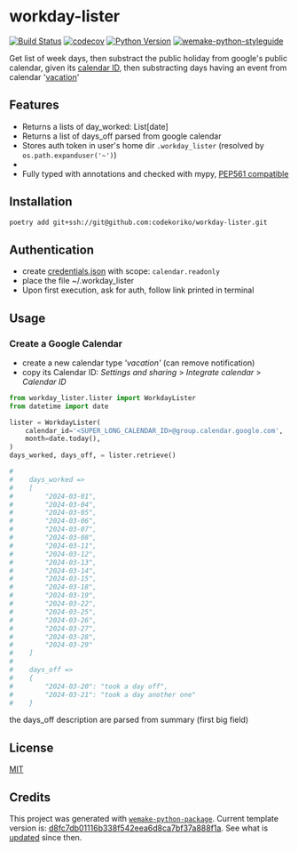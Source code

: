 # workday-lister

[![Build Status](https://github.com/codekoriko/workday-lister/workflows/test/badge.svg?branch=master&event=push)](https://github.com/codekoriko/workday-lister/actions?query=workflow%3Atest)
[![codecov](https://codecov.io/gh/codekoriko/workday-lister/branch/master/graph/badge.svg)](https://codecov.io/gh/codekoriko/workday-lister)
[![Python Version](https://img.shields.io/pypi/pyversions/workday-lister.svg)](https://pypi.org/project/workday-lister/)
[![wemake-python-styleguide](https://img.shields.io/badge/style-wemake-000000.svg)](https://github.com/wemake-services/wemake-python-styleguide)

Get list of week days, then substract the public holiday from google's public calendar, given its [calendar ID](https://gist.github.com/dhoeric/76bd1c15168ee0ee61ad3bf1730dcb65), then substracting days having an event from calendar '[vacation](https://calendar.google.com/calendar/embed?src=ee98820c6f4878ce8dac4b06b8a3de293276b6b8125200b5335092f60f7dce36%40group.calendar.google.com&ctz=Asia%2FHo_Chi_Minh)'


## Features

- Returns a lists of day_worked: List[date]
- Returns a list of days_off parsed from google calendar
- Stores auth token in user's home dir `.workday_lister` (resolved by `os.path.expanduser('~')`)
- 
- Fully typed with annotations and checked with mypy, [PEP561 compatible](https://www.python.org/dev/peps/pep-0561/)


## Installation

```bash
poetry add git+ssh://git@github.com:codekoriko/workday-lister.git
```

## Authentication

- create [credentials.json](https://console.cloud.google.com/apis/credentials) with scope: `calendar.readonly`
- place the file ~/.workday_lister
- Upon first execution, ask for auth, follow link printed in terminal

## Usage

### Create a Google Calendar

- create a new calendar type _'vacation'_ (can remove notification)
- copy its Calendar ID: _Settings and sharing_ > _Integrate calendar_ > _Calendar ID_


```python
from workday_lister.lister import WorkdayLister
from datetime import date

lister = WorkdayLister(
    calendar_id='<SUPER_LONG_CALENDAR_ID>@group.calendar.google.com',
    month=date.today(),
)
days_worked, days_off, = lister.retrieve()

#  
#    days_worked => 
#    [
#        "2024-03-01",
#        "2024-03-04",
#        "2024-03-05",
#        "2024-03-06",
#        "2024-03-07",
#        "2024-03-08",
#        "2024-03-11",
#        "2024-03-12",
#        "2024-03-13",
#        "2024-03-14",
#        "2024-03-15",
#        "2024-03-18",
#        "2024-03-19",
#        "2024-03-22",
#        "2024-03-25",
#        "2024-03-26",
#        "2024-03-27",
#        "2024-03-28",
#        "2024-03-29"
#    ]
#
#    days_off => 
#    {
#        "2024-03-20": "took a day off",
#        "2024-03-21": "took a day another one"
#    }
```

the days_off description are parsed from summary (first big field)

## License

[MIT](https://github.com/codekoriko/workday-lister/blob/master/LICENSE)


## Credits

This project was generated with [`wemake-python-package`](https://github.com/wemake-services/wemake-python-package). Current template version is: [d8fc7db01116b338f542eea6d8ca7bf37a888f1a](https://github.com/wemake-services/wemake-python-package/tree/d8fc7db01116b338f542eea6d8ca7bf37a888f1a). See what is [updated](https://github.com/wemake-services/wemake-python-package/compare/d8fc7db01116b338f542eea6d8ca7bf37a888f1a...master) since then.
